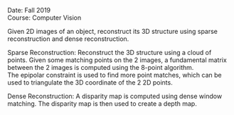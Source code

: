 Date: Fall 2019  
Course: Computer Vision  

Given 2D images of an object, reconstruct its 3D structure using sparse reconstruction and dense reconstruction.  

Sparse Reconstruction: Reconstruct the 3D structure using a cloud of points.   Given some matching points on the 2 images, a fundamental matrix between the 2 images is computed
using the 8-point algorithm.  
The epipolar constraint is used to find more point matches, which can be used to triangulate the 3D coordinate of the 2 2D points.  

Dense Reconstruction: A disparity map is computed using dense window matching.  The disparity map is then used to create a depth map.  
